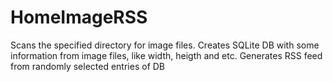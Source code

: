 HomeImageRSS
============

Scans the specified directory for image files. 
Creates SQLite DB with some information from image files, like width, heigth and etc.
Generates RSS feed from randomly selected entries of DB
